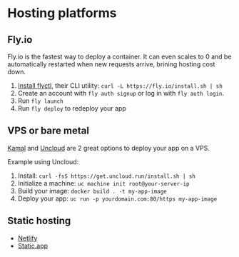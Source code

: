 # Hosting platforms

## Fly.io

Fly.io is the fastest way to deploy a container. It can even scales to 0 and be automatically restarted when new requests arrive, brining hosting cost down.

1. [Install flyctl](https://fly.io/docs/flyctl/install/), their CLI utility: `curl -L https://fly.io/install.sh | sh`
2. Create an account with `fly auth signup` or log in with `fly auth login`.
3. Run `fly launch`
4. Run `fly deploy` to redeploy your app

## VPS or bare metal

[Kamal](https://kamal-deploy.org/) and [Uncloud](https://uncloud.run/) are 2 great options to deploy your app on a VPS.

Example using Uncloud:

1. Install: `curl -fsS https://get.uncloud.run/install.sh | sh`
2. Initialize a machine: `uc machine init root@your-server-ip`
3. Build your image: `docker build . -t my-app-image`
4. Deploy your app: `uc run -p yourdomain.com:80/https my-app-image`

## Static hosting

- [Netlify](https://www.netlify.com/)
- [Static.app](https://static.app/)